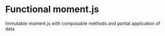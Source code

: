 # Functional moment.js

Immutable moment.js with composable methods and partial application of data
